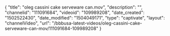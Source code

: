 {
    "title": "oleg cassini cake serveware can.mov",
    "description": "",
    "channelid": "111091684",
    "videoid": "109989208",
    "date_created": "1502522430",
    "date_modified": "1504049171",
    "type": "captivate",
    "layout": "channelVideo",
    "url": "\/bbbusa-latest-videos\/oleg-cassini-cake-serveware-can-mov\/111091684-109989208"
}